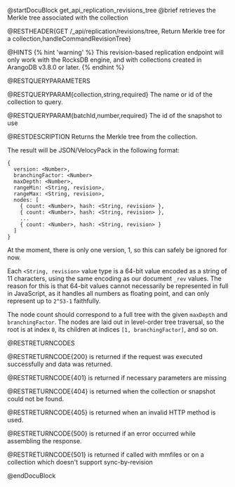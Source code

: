 
@startDocuBlock get_api_replication_revisions_tree
@brief retrieves the Merkle tree associated with the collection

@RESTHEADER{GET /_api/replication/revisions/tree, Return Merkle tree for a collection,handleCommandRevisionTree}

@HINTS
{% hint 'warning' %}
This revision-based replication endpoint will only work with the RocksDB
engine, and with collections created in ArangoDB v3.8.0 or later.
{% endhint %}

@RESTQUERYPARAMETERS

@RESTQUERYPARAM{collection,string,required}
The name or id of the collection to query.

@RESTQUERYPARAM{batchId,number,required}
The id of the snapshot to use

@RESTDESCRIPTION
Returns the Merkle tree from the collection.

The result will be JSON/VelocyPack in the following format:
```
{
  version: <Number>,
  branchingFactor: <Number>
  maxDepth: <Number>,
  rangeMin: <String, revision>,
  rangeMax: <String, revision>,
  nodes: [
    { count: <Number>, hash: <String, revision> },
    { count: <Number>, hash: <String, revision> },
    ...
    { count: <Number>, hash: <String, revision> }
  ]
}
```

At the moment, there is only one version, 1, so this can safely be ignored for
now.

Each `<String, revision>` value type is a 64-bit value encoded as a string of
11 characters, using the same encoding as our document `_rev` values. The
reason for this is that 64-bit values cannot necessarily be represented in full
in JavaScript, as it handles all numbers as floating point, and can only
represent up to `2^53-1` faithfully.

The node count should correspond to a full tree with the given `maxDepth` and
`branchingFactor`. The nodes are laid out in level-order tree traversal, so the
root is at index `0`, its children at indices `[1, branchingFactor]`, and so
on.

@RESTRETURNCODES

@RESTRETURNCODE{200}
is returned if the request was executed successfully and data was returned.

@RESTRETURNCODE{401}
is returned if necessary parameters are missing

@RESTRETURNCODE{404}
is returned when the collection or snapshot could not be found.

@RESTRETURNCODE{405}
is returned when an invalid HTTP method is used.

@RESTRETURNCODE{500}
is returned if an error occurred while assembling the response.

@RESTRETURNCODE{501}
is returned if called with mmfiles or on a collection which doesn't support
sync-by-revision

@endDocuBlock
